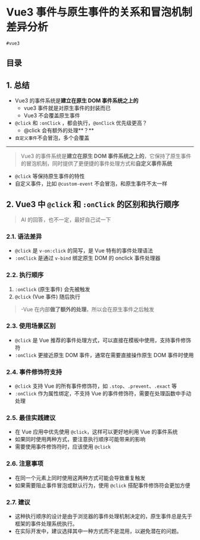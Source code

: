 
# Vue3 事件与原生事件的关系和冒泡机制差异分析

`#vue3` 


## 目录
<!-- toc -->
 ## 1. 总结 

- Vue3 的事件系统是**建立在原生 DOM 事件系统之上的**
	- vue3 事件就是对原生事件的封装而已
	- Vue3 不会覆盖原生事件
- `@click` 和 `:onClick` ，都会执行，`@onClick` 优先级更高？
	- @click 会有额外的处理**？**
- `自定义事件`不会冒泡，多个会覆盖


---

>  Vue3 的事件系统是**建立在原生 DOM 事件系统之上的**，它保持了原生事件的冒泡机制，同时提供了更便捷的事件处理方式和**自定义事件系统**


- `@click` 等保持原生事件的特性
- 自定义事件，比如 `@custom-event` 不会冒泡，和原生事件不太一样

## 2. Vue3 中 `@click` 和 `:onClick` 的区别和执行顺序

>  AI 的回答，也不一定，最好自己试一下

### 2.1. 语法差异

- `@click` 是 `v-on:click` 的简写，是 Vue 特有的事件处理语法 
- `:onClick` 是通过 `v-bind` 绑定原生 DOM 的 onclick 事件处理器 

### 2.2. 执行顺序

1. `:onClick` (原生事件) 会先被触发
2. `@click` (Vue 事件) 随后执行 

>  -Vue 在内部**做了额外的处理**，所以会在原生事件之后触发

### 2.3. 使用场景区别

- `@click` 是 Vue 推荐的事件处理方式，可以直接在模板中使用，支持事件修饰符 
- `:onClick` 更接近原生 DOM 事件，通常在需要直接操作原生 DOM 事件时使用 

### 2.4. 事件修饰符支持

- `@click` 支持 Vue 的所有事件修饰符，如 `.stop`、`.prevent`、`.exact` 等 
- `:onClick` 作为属性绑定，不支持 Vue 的事件修饰符，需要在处理函数中手动处理

### 2.5. 最佳实践建议

- 在 Vue 应用中优先使用 `@click`，这样可以更好地利用 Vue 的事件系统
- 如果同时使用两种方式，要注意执行顺序可能带来的影响 
- 需要使用事件修饰符时，应该使用 `@click` 

### 2.6. 注意事项

- 在同一个元素上同时使用这两种方式可能会导致重复触发
- 如果需要阻止事件冒泡或默认行为，使用 `@click` 搭配事件修饰符会更加方便 

### 2.7. 建议

- 这种执行顺序的设计是由于浏览器的事件处理机制决定的，原生事件总是先于框架的事件处理系统执行。
- 在实际开发中，建议选择其中一种方式而不是混用，以避免潜在的问题。